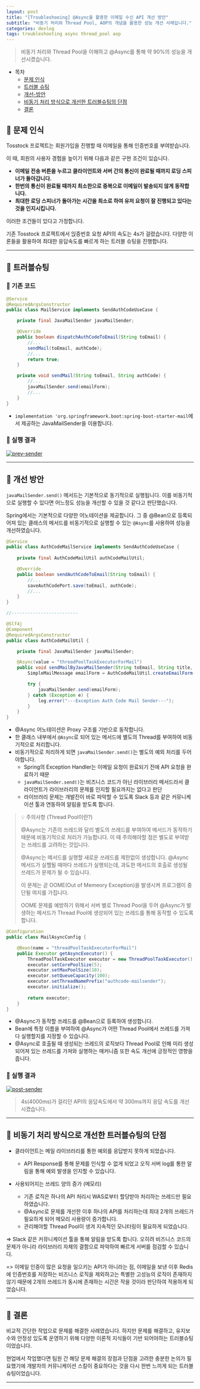 ```yaml
---
layout: post
title: "[Troubleshooing] @Async을 활용한 이메일 수신 API 개선 방안"
subtitle: "비동기 처리와 Thread Pool, AOP의 개념을 활용한 성능 개선 사례입니다."
categories: devlog
tags: troubleshooting async thread_pool aop
---
```


> 비동기 처리와 Thread Pool을 이해하고 @Async를 통해 약 90%의 성능을 개선시켰습니다.

<!--more-->

- 목차
  - [문제 인식](#-문제-인식)
  - [트러블 슈팅](#-트러블슈팅)
  - [개선-방안](#-개선-방안)
  - [비동기 처리 방식으로 개선한 트러블슈팅의 단점](#-비동기-처리-방식으로-개선한-트러블슈팅의-단점)
  - [결론](#-결론)

## 🌱 문제 인식

Tosstock 프로젝트는 회원가입을 진행할 때 이메일을 통해 인증번호를 부여받습니다.

이 때, 회원의 사용자 경험을 높이기 위해 다음과 같은 구현 조건이 있습니다.

- <strong>이메일 전송 버튼을 누르고 클라이언트와 서버 간의 통신이 완료될 때까지 로딩 스피너가 돌아갑니다.</strong>
- <strong>한번의 통신이 완료될 때까지 최소한으로 중복으로 이메일이 발송되지 않게 동작합니다.</strong>
- <strong>최대한 로딩 스피너가 돌아가는 시간을 최소로 하여 유저 요청이 잘 진행되고 있다는 것을 인지시킵니다.</strong>

이러한 조건들이 있다고 가정합니다.

기존 Tosstock 프로젝트에서 읹증번호 요청 API의 속도는 4s가 걸렸습니다. 다양한 이론들을 활용하여 최대한 응답속도를 빠르게 하는 트러블 슈팅을 진행합니다.

-----

## 🌱 트러블슈팅

### 🥕 기존 코드
```java
@Service
@RequiredArgsConstructor
public class MailService implements SendAuthCodeUseCase {

    private final JavaMailSender javaMailSender;

    @Override
    public boolean dispatchAuthCodeToEmail(String toEmail) {
        //...
        sendMail(toEmail, authCode);
        //...
        return true;
    }

    private void sendMail(String toEmail, String authCode) {
        //...
        javaMailSender.send(emailForm);
        //...
    }
}
```

- `implementation 'org.springframework.boot:spring-boot-starter-mail`에서 제공하는 JavaMailSender을 이용합니다.

### 🥕 실행 결과

<a href="https://ibb.co/fHnXkLX"><img src="https://i.ibb.co/Ttbw4dw/prev-sender.png" alt="prev-sender" border="0"></a>

---

## 🌱 개선 방안

`javaMailSender.send()` 메서드는 기본적으로 동기적으로 실행됩니다. 이를 비동기적으로 실행할 수 있다면 어느정도 성능을 개선할 수 있을 것 같다고 판단했습니다.

Spring에서는 기본적으로 다양한 어노테이션을 제공합니다. 그 중 @Bean으로 등록되어져 있는 클래스의 메서드를 비동기적으로 실행할 수 있는 `@Async`를 사용하여 성능을 개선하였습니다.

```java
@Service
public class AuthCodeMailService implements SendAuthCodeUseCase {
	
    private final AuthCodeMailUtil authCodeMailUtil;

    @Override
    public boolean sendAuthCodeToEmail(String toEmail) {
        //...
        saveAuthCodePort.save(toEmail, authCode);
		//...
    }
}

//-------------------------

@Slf4j
@Component
@RequiredArgsConstructor
public class AuthCodeMailUtil {

    private final JavaMailSender javaMailSender;

    @Async(value = "threadPoolTaskExecutorForMail")
    public void sendMailByJavaMailSender(String toEmail, String title, String text) {
        SimpleMailMessage emailForm = AuthCodeMailUtil.createEmailForm(toEmail, title, text);

        try {
            javaMailSender.send(emailForm);
        } catch (Exception e) {
            log.error("---Exception Auth Code Mail Sender---");
        }
    }
}
```

- @Async 어노테이션은 Proxy 구조를 기반으로 동작합니다.
- 한 클래스 내부에서 `@Async`로 되어 있는 메서드에 별도의 Thread를 부여하여 비동기적으로 처리합니다.
- 비동기적으로 처리하게 되면 `javaMailSender.send()`는 별도의 예외 처리를 두어야합니다.
  - Spring의 Exception Handler는 이메일 요청이 완료되기 전에 API 요청을 완료하기 때문
  - `javaMailSender.send()`는 비즈니스 코드가 아닌 라이브러리 메서드라서 클라이언트가 라이브러리의 문제를 인지할 필요까지는 없다고 판단
  - 라이브러리 문제는 개발진이 바로 파악할 수 있도록 Slack 등과 같은 커뮤니케이션 툴과 연동하여 알림을 받도록 합니다.


> 💡 주의사항 (Thread Pool이란?)
> 
> @Async는 기존의 쓰레드와 달리 별도의 쓰레드를 부여하여 메서드가 동작하기 때문에 비동기적으로 처리가 가능합니다. 이 때 주의해야할 점은 별도로 부여받는 쓰레드를 고려하는 것입니다.
> 
> @Async는 메서드를 실행할 새로운 쓰레드를 제한없이 생성합니다. @Async 메서드가 실핼될 때마다 쓰레드가 실행되는데, 과도한 메서드의 호출로 생성될 쓰레드가 문제가 될 수 있습니다.
>
> 이 문제는 곧 OOME(Out of Memeory Exception)을 발생시켜 프로그램이 중단될 여지를 가집니다.
> 
> OOME 문제를 예방하기 위해서 서버 별로 Thread Pool을 두어 @Async가 발생하는 메서드가 Thread Pool에 생성되어 있는 쓰레드를 통해 동작할 수 있도록 합니다.

```java
@Configuration
public class MailAsyncConfig {

    @Bean(name = "threadPoolTaskExecutorForMail")
    public Executor getAsyncExecutor() {
        ThreadPoolTaskExecutor executor = new ThreadPoolTaskExecutor();
        executor.setCorePoolSize(5);
        executor.setMaxPoolSize(10);
        executor.setQueueCapacity(100);
        executor.setThreadNamePrefix("authcode-mailsender");
        executor.initialize();
        
        return executor;
    }
}
```

- @Async가 동작할 쓰레드를 @Bean으로 등록하여 생성합니다.
- Bean에 특정 이름을 부여하여 @Async가 어떤 Thread Pool에서 쓰레드를 가져다 실행할지를 지정할 수 있습니다.
- @Async로 호출될 때 생성되는 쓰레드의 로직보다 Thread Pool로 인해 미리 생성되어져 있는 쓰레드를 가져와 실행하는 매커니즘 또한 속도 개선에 긍정적인 영향을 줍니다. 

### 🥕 실행 결과

<a href="https://ibb.co/yVN6J0b"><img src="https://i.ibb.co/fQXk7MP/post-sender.png" alt="post-sender" border="0"></a>

> 4s(4000ms)가 걸리던 API의 응답속도에서 약 300ms까지 응답 속도를 개선시켰습니다. 

---

## 🌱 비동기 처리 방식으로 개선한 트러블슈팅의 단점

- 클라이언트는 메일 라이브러리를 통한 예외를 응답받지 못하게 되었습니다.
  - API Response를 통해 문제를 인식할 수 없게 되었고 오직 서버 log를 통한 알림을 통해 예외 발생을 인지할 수 있습니다.
    

- 사용되어지는 쓰레드 양의 증가 (메모리)
  - 기존 로직은 하나의 API 처리시 WAS로부터 할당받아 처리하는 쓰레드만 필요하였습니다.
  - @Async로 문제를 개선한 이후 하나의 API를 처리하는데 최대 2개의 쓰레드가 필요하게 되어 메모리 사용량이 증가합니다.
  - 관리해야할 Thread Pool이 생겨 지속적인 모니터링이 필요하게 되었습니다. 

=> Slack 같은 커뮤니케이션 툴을 통해 알림을 받도록 합니다. 오히려 비즈니스 코드의 문제가 아니라 라이브러리 자체의 결함으로 파악하여 빠르게 서버를 점검할 수 있습니다.

=> 이메일 인증이 많은 요청을 일으키는 API가 아니라는 점, 이메일을 보낸 이후 Redis에 인증번호를 저장하는 비즈니스 로직을 제외하고는 특별한 고성능의 로직이 존재하지 않기 때문에 2개의 쓰레드가 동시에 존재하는 시간은 작을 것이라 판단하여 적용하게 되었습니다.

---

## 🌱 결론

비교적 간단한 작업으로 문제를 해결한 사례였습니다. 하지만 문제를 해결하고, 유지보수와 안정성 있도록 운영하기 위해 다양한 이론적 지식들이 기반 되어야하는 트러블슈팅이었습니다.

현업에서 작업했다면 팀원 간 해당 문제 해결의 장점과 단점을 고려한 충분한 논의가 필요했기에 개발자의 커뮤니케이션 스킬이 중요하다는 것을 다시 한번 느끼게 되는 트러블 슈팅이었습니다.

---

[//]: # (#### 🥕 참고 자료)

[//]: # ()
[//]: # (- @Async와 AOP)

[//]: # (- Thread Pool이란)

[//]: # (- 동기와 비동기)